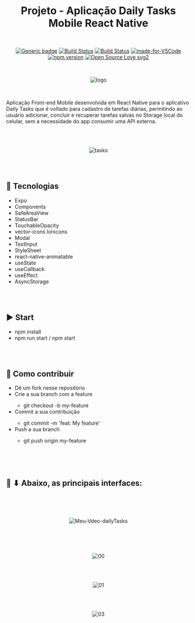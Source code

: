 <div align="center">

# Projeto - Aplicação Daily Tasks Mobile React Native

</div>

<br>

<div align="center">

[![Generic badge](https://img.shields.io/badge/Made%20by-Renan%20Borba-purple.svg)](https://shields.io/) [![Build Status](https://img.shields.io/github/stars/RenanBorba/react-native-daily-tasks.svg)](https://github.com/RenanBorba/react-native-daily-tasks) [![Build Status](https://img.shields.io/github/forks/RenanBorba/react-native-daily-tasks.svg)](https://github.com/RenanBorba/react-native-daily-tasks) [![made-for-VSCode](https://img.shields.io/badge/Made%20for-VSCode-1f425f.svg)](https://code.visualstudio.com/) [![npm version](https://badge.fury.io/js/react-native.svg)](https://badge.fury.io/js/react-native) [![Open Source Love svg2](https://badges.frapsoft.com/os/v2/open-source.svg?v=103)](https://github.com/ellerbrock/open-source-badges/)

<br>

![logo](https://github.com/RenanBorba/react-native-daily-tasks/assets/48495838/a0f0ec42-42ce-430d-9cd7-b249bde7842e)

</div>

<br>

Aplicação Front-end Mobile desenvolvida em React Native para o aplicativo Daily Tasks que é voltado para cadastro de tarefas diárias, permitindo ao usuário adicionar, concluir e recuperar tarefas salvas no Storage local do celular, sem a necessidade do app consumir uma API externa.

<br><br>

<div align="center">

![tasks](https://user-images.githubusercontent.com/48495838/84699173-76352080-af27-11ea-90b5-33e454bd8d98.png)

</div>

<br><br>

## :rocket: Tecnologias
<ul>
  <li>Expo</li>
  <li>Components</li>
  <li>SafeAreaView</li>
  <li>StatusBar</li>
  <li>TouchableOpacity</li>
  <li>vector-icons Ionicons</li>
  <li>Modal</li>
  <li>TextInput</li>
  <li>StyleSheet</li>
  <li>react-native-animatable</li>
  <li>useState</li>
  <li>useCallback</li>
  <li>useEffect</li>
  <li>AsyncStorage</li>
</ul>

<br><br>

## :arrow_forward: Start
<ul>
  <li>npm install</li>
  <li>npm run start / npm start</li>
</ul>

<br><br>

## :punch: Como contribuir
<ul>
  <li>Dê um fork nesse repositório</li>
  <li>Crie a sua branch com a feature</li>
    <ul>
      <li>git checkout -b my-feature</li>
    </ul>
  <li>Commit a sua contribuição</li>
    <ul>
      <li>git commit -m 'feat: My feature'</li>
    </ul>
  <li>Push a sua branch</li>
    <ul>
      <li>git push origin my-feature</li>
    </ul>
</ul>
<br><br><br>

## :mega: ⬇ Abaixo, as principais interfaces:

<br><br><br>

<div align="center">

![Meu-Vdeo-dailyTasks](https://user-images.githubusercontent.com/48495838/82461364-bcb26f00-9a90-11ea-9418-9cac856c52d1.gif)

<br><br><br>

![00](https://user-images.githubusercontent.com/48495838/82374826-fb471b80-99f5-11ea-9391-f03b7d15a923.png)

<br><br>

![01](https://user-images.githubusercontent.com/48495838/82374999-4b25e280-99f6-11ea-84b4-283be8d558ad.png)

<br><br>

![03](https://user-images.githubusercontent.com/48495838/82374819-fa15ee80-99f5-11ea-82c8-cde5699ed5f0.png)

</div>
